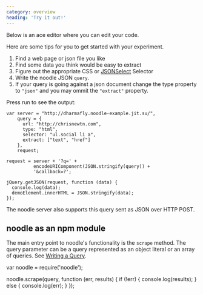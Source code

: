 ```yaml
---
category: overview
heading: 'Try it out!'
---
```


Below is an ace editor where you can edit your code.  

Here are some tips for you to get started with your experiment.  

1. Find a web page or json file you like
2. Find some data you think would be easy to extract
3. Figure out the appropriate CSS or [JSONSelect]() Selector
4. Write the noodle JSON `query`.
5. If your query is going against a json document change the 
type property to `"json"` and you may ommit the `"extract"` 
property.

Press run to see the output:

    var server = "http://dharmafly.noodle-example.jit.su/",
        query = {
          url: "http://chrisnewtn.com",
          type: "html",
          selector: "ul.social li a",
          extract: ["text", "href"]
        },
        request;

    request = server + '?q=' +
              encodeURIComponent(JSON.stringify(query)) +
              '&callback=?';

    jQuery.getJSON(request, function (data) {
      console.log(data);
      demoElement.innerHTML = JSON.stringify(data);
    });

The noodle server also supports this query sent as JSON over 
HTTP POST.

## noodle as an npm module

The main entry point to noodle's functionality is the `scrape` method. The 
query parameter can be a query represented as an object literal or an array 
of queries. See 
[Writing a Query](http://dharmafly.github.com/noodle/reference/#writing-a-query).

  var noodle = require('noodle');

  noodle.scrape(query, function (err, results) {
    if (!err) {
      console.log(results);
    } else {
      console.log(err);
    }
  });

